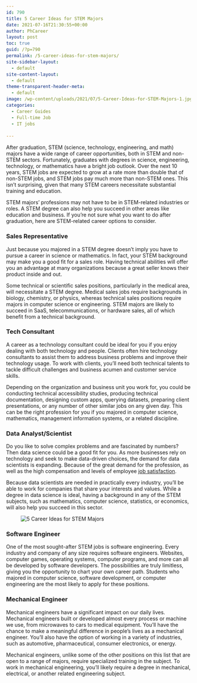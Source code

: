 ```yaml
---
id: 790
title: 5 Career Ideas for STEM Majors
date: 2021-07-16T21:30:55+00:00
author: PhCareer
layout: post
toc: true
guid: /?p=790
permalink: /5-career-ideas-for-stem-majors/
site-sidebar-layout:
  - default
site-content-layout:
  - default
theme-transparent-header-meta:
  - default
image: /wp-content/uploads/2021/07/5-Career-Ideas-for-STEM-Majors-1.jpg
categories:
  - Career Guides
  - Full-time Job
  - IT jobs

---
```

After graduation, STEM (science, technology, engineering, and math) majors have a wide range of career opportunities, both in STEM and non-STEM sectors. Fortunately, graduates with degrees in science, engineering, technology, or mathematics have a bright job outlook. Over the next 10 years, STEM jobs are expected to grow at a rate more than double that of non-STEM jobs, and STEM jobs pay much more than non-STEM ones. This isn&#8217;t surprising, given that many STEM careers necessitate substantial training and education.

STEM majors&#8217; professions may not have to be in STEM-related industries or roles. A STEM degree can also help you succeed in other areas like education and business. If you&#8217;re not sure what you want to do after graduation, here are STEM-related career options to consider.

### **Sales Representative**

Just because you majored in a STEM degree doesn&#8217;t imply you have to pursue a career in science or mathematics. In fact, your STEM background may make you a good fit for a sales role. Having technical abilities will offer you an advantage at many organizations because a great seller knows their product inside and out.

Some technical or scientific sales positions, particularly in the medical area, will necessitate a STEM degree. Medical sales jobs require backgrounds in biology, chemistry, or physics, whereas technical sales positions require majors in computer science or engineering. STEM majors are likely to succeed in SaaS, telecommunications, or hardware sales, all of which benefit from a technical background.



### **Tech Consultant**

A career as a technology consultant could be ideal for you if you enjoy dealing with both technology and people. Clients often hire technology consultants to assist them to address business problems and improve their technology usage. To work with clients, you&#8217;ll need both technical talents to tackle difficult challenges and business acumen and customer service skills.

Depending on the organization and business unit you work for, you could be conducting technical accessibility studies, producing technical documentation, designing custom apps, querying datasets, preparing client presentations, or any number of other similar jobs on any given day. This can be the right profession for you if you majored in computer science, mathematics, management information systems, or a related discipline.


### **Data Analyst/Scientist**

Do you like to solve complex problems and are fascinated by numbers? Then data science could be a good fit for you. As more businesses rely on technology and seek to make data-driven choices, the demand for data scientists is expanding. Because of the great demand for the profession, as well as the high compensation and levels of employee [job satisfaction](/the-importance-of-job-satisfaction/).

Because data scientists are needed in practically every industry, you&#8217;ll be able to work for companies that share your interests and values. While a degree in data science is ideal, having a background in any of the STEM subjects, such as mathematics, computer science, statistics, or economics, will also help you succeed in this sector.





<div class="wp-block-image">
  <figure class="aligncenter size-large"><img loading="lazy" width="890" height="501" src="/wp-content/uploads/2021/07/5-Career-Ideas-for-STEM-Majors.jpg" alt="5 Career Ideas for STEM Majors" class="wp-image-791" srcset="/wp-content/uploads/2021/07/5-Career-Ideas-for-STEM-Majors.jpg 890w, /wp-content/uploads/2021/07/5-Career-Ideas-for-STEM-Majors-300x169.jpg 300w, /wp-content/uploads/2021/07/5-Career-Ideas-for-STEM-Majors-768x432.jpg 768w" sizes="(max-width: 890px) 100vw, 890px" /></figure>
</div>



### **Software Engineer**

One of the most sought-after STEM jobs is software engineering. Every industry and company of any size requires software engineers. Websites, computer games, operating systems, computer programs, and more can all be developed by software developers. The possibilities are truly limitless, giving you the opportunity to chart your own career path. Students who majored in computer science, software development, or computer engineering are the most likely to apply for these positions.



### **Mechanical Engineer**

Mechanical engineers have a significant impact on our daily lives. Mechanical engineers built or developed almost every process or machine we use, from microwaves to cars to medical equipment. You&#8217;ll have the chance to make a meaningful difference in people&#8217;s lives as a mechanical engineer. You&#8217;ll also have the option of working in a variety of industries, such as automotive, pharmaceutical, consumer electronics, or energy.

Mechanical engineers, unlike some of the other positions on this list that are open to a range of majors, require specialized training in the subject. To work in mechanical engineering, you&#8217;ll likely require a degree in mechanical, electrical, or another related engineering subject.

